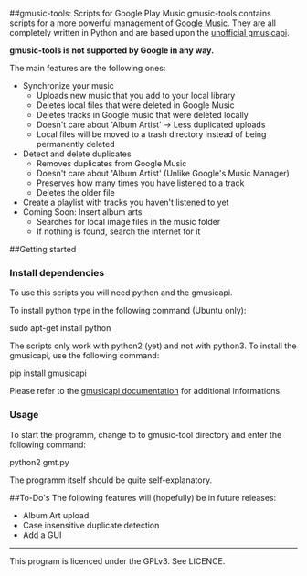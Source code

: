##gmusic-tools: Scripts for Google Play Music
gmusic-tools contains scripts for a more powerful management of [Google
Music](https://music.google.com/). They are all completely written in Python and are based upon the [unofficial
gmusicapi](https://github.com/simon-weber/Unofficial-Google-Music-API).

__gmusic-tools is not supported by Google in any way.__

The main features are the following ones:

* Synchronize your music
    * Uploads new music that you add to your local library
    * Deletes local files that were deleted in Google Music
    * Deletes tracks in Google music that were deleted locally
    * Doesn't care about 'Album Artist' -> Less duplicated uploads
    * Local files will be moved to a trash directory instead of being permanently deleted
* Detect and delete duplicates
    * Removes duplicates from Google Music
    * Doesn't care about 'Album Artist' (Unlike Google's Music Manager)
    * Preserves how many times you have listened to a track
    * Deletes the older file
* Create a playlist with tracks you haven't listened to yet
* Coming Soon: Insert album arts
    * Searches for local image files in the music folder
    * If nothing is found, search the internet for it

##Getting started
### Install dependencies
To use this scripts you will need python and the gmusicapi. 

To install python type in the following command (Ubuntu only):

sudo apt-get install python

The scripts only work with python2 (yet) and not with python3. To install the gmusicapi, use the following command:

pip install gmusicapi

Please refer to the [gmusicapi
documentation](http://unofficial-google-music-api.readthedocs.org/en/latest/usage.html#installation) for additional
informations.

### Usage
To start the programm, change to to gmusic-tool directory and enter the following command:

python2 gmt.py

The programm itself should be quite self-explanatory.

##To-Do's
The following features will (hopefully) be in future releases:

* Album Art upload
* Case insensitive duplicate detection
* Add a GUI
_____________________________________________________________________

This program is licenced under the GPLv3. See LICENCE.
